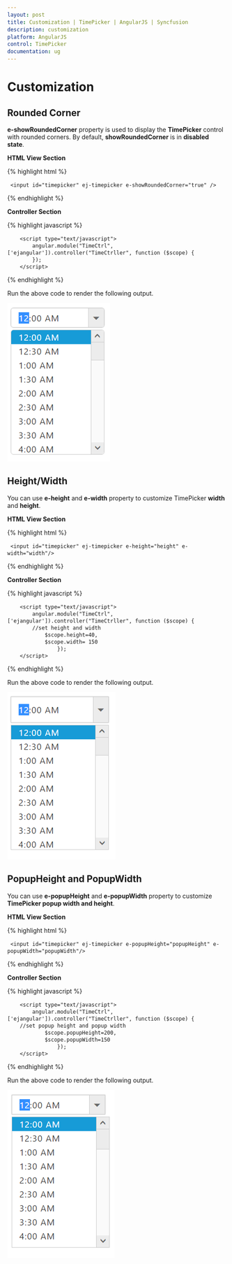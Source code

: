 ```yaml
---
layout: post
title: Customization | TimePicker | AngularJS | Syncfusion
description: customization
platform: AngularJS
control: TimePicker
documentation: ug
---
```


# Customization

## Rounded Corner

**e-showRoundedCorner** property is used to display the **TimePicker** control with rounded corners. By default, **showRoundedCorner** is in **disabled state**.

**HTML View Section**

{% highlight html %}

     <input id="timepicker" ej-timepicker e-showRoundedCorner="true" />

{% endhighlight %}

**Controller Section**

{% highlight javascript %}

        <script type="text/javascript">
            angular.module("TimeCtrl", ['ejangular']).controller("TimeCtrller", function ($scope) {
            });
        </script>

{% endhighlight %}

Run the above code to render the following output.

![](Customization_images/Customization_images1.png)

## Height/Width
You can use **e-height** and **e-width** property to customize TimePicker **width** and **height**.

**HTML View Section**

{% highlight html %}

     <input id="timepicker" ej-timepicker e-height="height" e-width="width"/>

{% endhighlight %}

**Controller Section**

{% highlight javascript %}

        <script type="text/javascript">
            angular.module("TimeCtrl", ['ejangular']).controller("TimeCtrller", function ($scope) {
            //set height and width
                $scope.height=40,
                $scope.width= 150
                    });
        </script>

{% endhighlight %}

Run the above code to render the following output.

![](Customization_images/Customization_images2.png)


## PopupHeight and PopupWidth

You can use **e-popupHeight** and **e-popupWidth** property to customize **TimePicker popup width and height**.

**HTML View Section**

{% highlight html %}

     <input id="timepicker" ej-timepicker e-popupHeight="popupHeight" e-popupWidth="popupWidth"/>

{% endhighlight %}

**Controller Section**

{% highlight javascript %}

        <script type="text/javascript">
            angular.module("TimeCtrl", ['ejangular']).controller("TimeCtrller", function ($scope) {
        //set popup height and popup width
                $scope.popupHeight=200,
                $scope.popupWidth=150
                    });
        </script>

{% endhighlight %}

Run the above code to render the following output.

![](Customization_images/Customization_images3.png)




